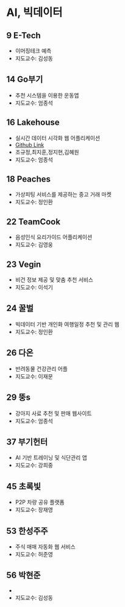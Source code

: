 # AI, 빅데이터

## 9 E-Tech
- 이머징테크 예측
- 지도교수: 김성동
## 14 Go부기
- 추천 시스템을 이용한 운동앱
- 지도교수: 엄종석
## 16 Lakehouse
- 실시간 데이터 시각화 웹 어플리케이션
- [Github Link](https://github.com/jihun212/2022CapstoneDesign)
- 조규정,최지훈,정지현,김혜원
- 지도교수: 엄종석
## 18 Peaches
- 가상피팅 서비스를 제공하는 중고 거래 마켓
- 지도교수: 정인환
## 22 TeamCook
- 음성인식 요리가이드 어플리케이션
- 지도교수: 김영웅
## 23 Vegin 
- 비건 정보 제공 및 맞춤 추천 서비스
- 지도교수: 이석기
## 24 꿀벌
- 빅데이터 기반 개인화 여행일정 추천 및 관리 웹
- 지도교수: 정인환
## 26 다온
- 반려동물 건강관리 어플
- 지도교수: 이재문
## 29 뚱s
- 강아지 사료 추천 및 판매 웹사이트
- 지도교수: 엄종석
## 37 부기헌터
- AI 기반 트레이닝 및 식단관리 앱
- 지도교수: 강희중
## 45 초록빛
- P2P 차량 공유 플랫폼
- 지도교수: 장재영
## 53 한성주주
- 주식 매매 자동화 웹 서비스
- 지도교수: 허준영
## 56 박현준
-  
- 지도교수: 김성동
